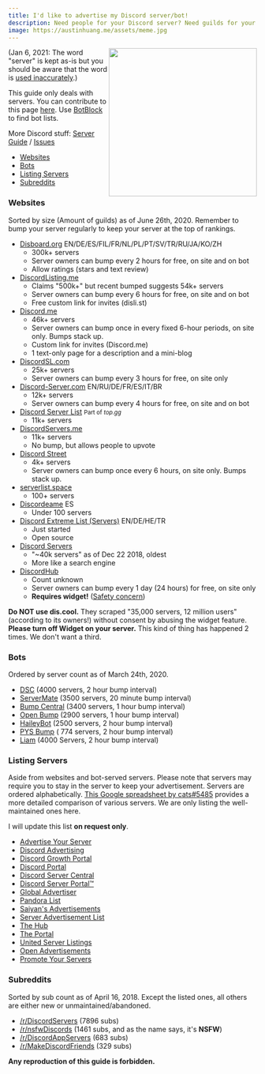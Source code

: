 ```yaml
---
title: I'd like to advertise my Discord server/bot!
description: Need people for your Discord server? Need guilds for your Discord bots? Then this page is for YOU to achieve your goal!
image: https://austinhuang.me/assets/meme.jpg
---
```


<img src="./assets/meme.jpg" width="300" align="right">

(Jan 6, 2021: The word "server" is kept as-is but you should be aware that the word is [used inaccurately](https://joinmatrix.org/guide/matrix-vs-discord/).)

This guide only deals with servers. You can contribute to this page [here](https://github.com/austinhuang0131/austinhuang0131.github.io/blob/master/advertising.md). Use [BotBlock](https://botblock.org/) to find bot lists.

More Discord stuff: [Server Guide](./discord-server-guide.html) / [Issues](./discord-issues.html)

* [Websites](#websites)
* [Bots](#bots)
* [Listing Servers](#listing-servers)
* [Subreddits](#subreddits)

### Websites
Sorted by size (Amount of guilds) as of June 26th, 2020. Remember to bump your server regularly to keep your server at the top of rankings.

* [Disboard.org](https://disboard.org/) EN/DE/ES/FIL/FR/NL/PL/PT/SV/TR/RU/JA/KO/ZH
  * 300k+ servers
  * Server owners can bump every 2 hours for free, on site and on bot
  * Allow ratings (stars and text review)
* [DiscordListing.me](https://discordlisting.me)
  * Claims "500k+" but recent bumped suggests 54k+ servers
  * Server owners can bump every 6 hours for free, on site and on bot
  * Free custom link for invites (disli.st)
* [Discord.me](https://discord.me)
  * 46k+ servers
  * Server owners can bump once in every fixed 6-hour periods, on site only. Bumps stack up.
  * Custom link for invites (Discord.me)
  * 1 text-only page for a description and a mini-blog
* [DiscordSL.com](https://discordsl.com/)
  * 25k+ servers
  * Server owners can bump every 3 hours for free, on site only
* [Discord-Server.com](https://discord-server.com) EN/RU/DE/FR/ES/IT/BR
  * 12k+ servers
  * Server owners can bump every 4 hours for free, on site and on bot
* [Discord Server List](https://discordbots.org/servers) <small>Part of <i>top.gg</i></small>
  * 11k+ servers
* [DiscordServers.me](https://discordservers.me/)
  * 11k+ servers
  * No bump, but allows people to upvote
* [Discord Street](https://discord.st)
  * 4k+ servers
  * Server owners can bump once every 6 hours, on site only. Bumps stack up.
* [serverlist.space](https://serverlist.space)
  * 100+ servers
* [Discordeame](https://discordea.net) ES
  * Under 100 servers
* [Discord Extreme List (Servers)](https://discordextremelist.xyz/en-US/servers) EN/DE/HE/TR
  * Just started
  * Open source
* [Discord Servers](https://discordservers.com/)
  * "~40k servers" as of Dec 22 2018, oldest
  * More like a search engine
* [DiscordHub](https://discordhub.com/servers/list)
  * Count unknown
  * Server owners can bump every 1 day (24 hours) for free, on site only
  * **Requires widget!** ([Safety concern](https://www.reddit.com/r/discord_app/comments/94wf4z/regarding_recent_bot_activity_more_info_in/))

**Do NOT use dis.cool.** They scraped "35,000 servers, 12 million users" (according to its owners!) without consent by abusing the widget feature. **Please turn off Widget on your server.** This kind of thing has happened 2 times. We don't want a third.

### Bots
Ordered by server count as of March 24th, 2020.

* [DSC](https://top.gg/bot/415773861486002186) (4000 servers, 2 hour bump interval)
* [ServerMate](https://top.gg/bot/481810078031282176) (3500 servers, 20 minute bump interval)
* [Bump Central](https://top.gg/bot/478290034773196810) (3400 servers, 1 hour bump interval)
* [Open Bump](https://top.gg/bot/546999467887427604) (2900 servers, 1 hour bump interval)
* [HaileyBot](https://top.gg/bot/423637161632464906) (2500 servers, 2 hour bump interval)
* [PYS Bump](https://top.gg/bot/614970561977909251) ( 774 servers, 2 hour bump interval)
* [Liam](https://top.gg/bot/389604896606781440) (4000 Servers, 2 hour bump interval)
<!-- * [Bump Bot](https://discordbots.org/bot/511167075801235478) (325 servers, 24 hour bump interval) // Can not be found on top.gg/discordbots.org -->

### Listing Servers
Aside from websites and bot-served servers. Please note that servers may require you to stay in the server to keep your advertisement. Servers are ordered alphabetically. [This Google spreadsheet by cats#5485](https://docs.google.com/spreadsheets/d/1Ia8VYVrnggQR1Kvb982DzbjZMXjqqrtETPVE9ri7Jag/edit#gid=0) provides a more detailed comparison of various servers. We are only listing the well-maintained ones here.

I will update this list **on request only**.

* [Advertise Your Server](https://discord.gg/RrjdrGQ)
* [Discord Advertising](https://discord.gg/qHACJg3)
* [Discord Growth Portal](https://discord.gg/AG992Gc)
* [Discord Portal](https://discord.gg/KmZETQW)
* [Discord Server Central](http://discord.gg/PrzjCjG)
* [Discord Server Portal™](https://discord.gg/DbZd8pg)
* [Global Advertiser](https://discord.gg/G6qrdU2)
* [Pandora List](https://discord.gg/mU9ezQ2)
* [Saiyan's Advertisements](https://discord.gg/s8dGbpz)
* [Server Advertisement List](http://discord.gg/Gb9gjd3)
* [The Hub](https://discord.gg/dGUC3F6)
* [The Portal](https://discord.gg/6HtGJ98)
* [United Server Listings](https://discord.gg/HbATpW2)
* [Open Advertisements](https://discord.gg/eBFu8HF)
* [Promote Your Servers](https://discord.gg/ZFxYT27)

### Subreddits
Sorted by sub count as of April 16, 2018. Except the listed ones, all others are either new or unmaintained/abandoned.

* [/r/DiscordServers](https://www.reddit.com/r/discordservers/) (7896 subs)
* [/r/nsfwDiscords](https://www.reddit.com/r/nsfwDiscords/) (1461 subs, and as the name says, it's **NSFW**)
* [/r/DiscordAppServers](https://www.reddit.com/r/DiscordAppServers/) (683 subs)
* [/r/MakeDiscordFriends](https://www.reddit.com/r/MakeDiscordFriends/) (329 subs)

**Any reproduction of this guide is forbidden.**
